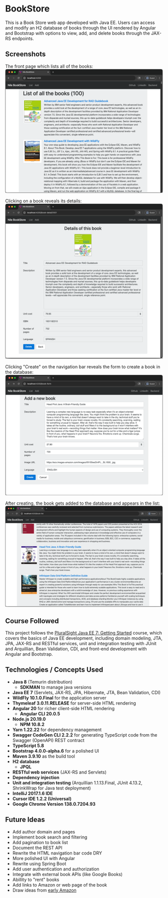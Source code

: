 # BookStore

This is a Book Store web app developed with Java EE. Users can access and modify an H2 database of books through the UI rendered by Angular and Bootstrap with options to view, add, and delete books through the JAX-RS endpoints.

## Screenshots
The front page which lists all of the books:
![Book list](screenshots/list-of-books.png)

Clicking on a book reveals its details:
![Book details](screenshots/details-of-book.png)

Clicking "Create" on the navigation bar reveals the form to create a book in the database:
![Book form](screenshots/create-book-form.png)

After creating, the book gets added to the database and appears in the list:
![Book creation](screenshots/result-of-creating-book.png)

## Course Followed
This project follows the [PluralSight Java EE 7: Getting Started](https://app.pluralsight.com/library/courses/java-ee-getting-started/table-of-contents) course, which covers the basics of Java EE development, including domain modeling, JTA, JPA, JAX-RS and RESTful services, unit and integration testing with JUnit and Arquillian, Bean Validation, CDI, and front-end development with Angular and Bootstrap.


## Technologies / Concepts Used
- **Java 8** (Temurin distribution)
    - **SDKMAN** to manage java versions
- **Java EE 7** (Servlets, JAX-RS, JPA, Hibernate, JTA, Bean Validation, CDI)
- **WildFly 10.1.0.Final** for the application server
- **Thymeleaf 3.0.11.RELEASE** for server-side HTML rendering
- **Angular 20** for richer client-side HTML rendering
    - **Angular CLI 20.0.5**
- **Node.js 20.19.0**
    - **NPM 10.8.2**
- **Yarn 1.22.22** for dependency management
- **Swagger CodeGen CLI 2.2.2** for generating TypeScript code from the Swagger (OpenAPI) REST contract
- **TypeScript 5.8**
- **Bootstrap 4.0.0-alpha.6** for a polished UI
- **Maven 3.9.10** as the build tool
- **H2 database**
    - **JPQL**
- **RESTful web services** (JAX-RS and Servlets)
- **Dependency injection**
- **Unit and integration testing** (Arquillian 1.1.13.Final, JUnit 4.13.2, ShrinkWrap for Java test deployment)
- **IntelliJ 2017.1.6 IDE**
- **Cursor IDE 1.2.2 (Universal)**
- **Google Chrome Version 138.0.7204.93**

## Future Ideas
- Add author domain and pages
- Implement book search and filtering
- Add pagination to book list
- Document the REST API
- Rewrite the HTML navigation bar code DRY
- More polished UI with Angular
- Rewrite using Spring Boot
- Add user authentication and authorization
- Integrate with external book APIs (like Google Books)
- Abillity to "rent" books
- Add links to Amazon or web page of the book
- Draw ideas from [early Amazon](https://web.archive.org/web/20020601082038/http://www.amazon.com/exec/obidos/subst/home/redirect.html)
